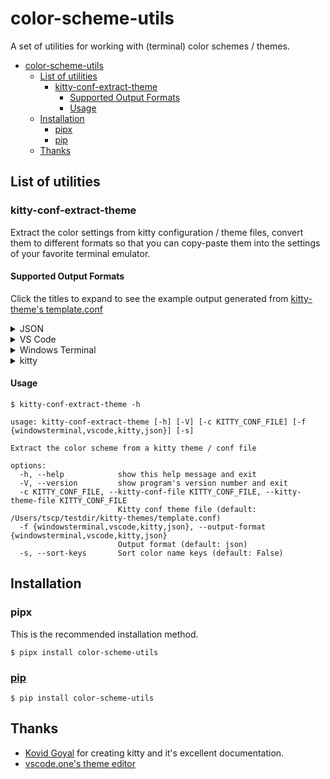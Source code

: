 # color-scheme-utils

A set of utilities for working with (terminal) color schemes / themes.

- [color-scheme-utils](#color-scheme-utils)
  - [List of utilities](#list-of-utilities)
    - [kitty-conf-extract-theme](#kitty-conf-extract-theme)
      - [Supported Output Formats](#supported-output-formats)
      - [Usage](#usage)
  - [Installation](#installation)
    - [pipx](#pipx)
    - [pip](#pip)
  - [Thanks](#thanks)

## List of utilities

### kitty-conf-extract-theme

Extract the color settings from kitty configuration / theme files, convert them to different formats so that you can copy-paste them into the settings of your favorite terminal emulator.

#### Supported Output Formats

Click the titles to expand to see the example output generated from [kitty-theme's template.conf](https://github.com/kovidgoyal/kitty-themes/blob/master/template.conf)

<details>
  <summary>JSON</summary>

```json
{
    "foreground": "#dddddd",
    "background": "#000000",
    "selection_foreground": "#000000",
    "selection_background": "#fffacd",
    "cursor": "#cccccc",
    "cursor_text_color": "#111111",
    "url_color": "#0087bd",
    "active_border_color": "#00ff00",
    "inactive_border_color": "#cccccc",
    "bell_border_color": "#ff5a00",
    "active_tab_foreground": "#000",
    "active_tab_background": "#eee",
    "inactive_tab_foreground": "#444",
    "inactive_tab_background": "#999",
    "mark1_background": "#98d3cb",
    "mark2_background": "#f2dcd3",
    "mark3_background": "#f274bc",
    "black": "#000000",
    "bright_black": "#767676",
    "red": "#cc0403",
    "bright_red": "#f2201f",
    "green": "#19cb00",
    "bright_green": "#23fd00",
    "yellow": "#cecb00",
    "bright_yellow": "#fffd00",
    "blue": "#0d73cc",
    "bright_blue": "#1a8fff",
    "magenta": "#cb1ed1",
    "bright_magenta": "#fd28ff",
    "cyan": "#0dcdcd",
    "bright_cyan": "#14ffff",
    "white": "#dddddd",
    "bright_white": "#ffffff"
}
```

<!-- Two important rules:

Make sure you have an empty line after the closing </summary> tag, otherwise the markdown/code blocks won't show correctly.
Make sure you have an empty line after the closing </details> tag if you have multiple collapsible sections. -->
</details>

<details>
  <summary>VS Code</summary>

```json
{
    "workbench.colorCustomizations": {
        "panel.background": "#000000",
        "terminalCursor.foreground": "#cccccc",
        "terminalCursor.background": "#111111",
        "terminal.ansiBlack": "#000000",
        "terminal.ansiBrightBlack": "#767676",
        "terminal.ansiRed": "#cc0403",
        "terminal.ansiBrightRed": "#f2201f",
        "terminal.ansiGreen": "#19cb00",
        "terminal.ansiBrightGreen": "#23fd00",
        "terminal.ansiYellow": "#cecb00",
        "terminal.ansiBrightYellow": "#fffd00",
        "terminal.ansiBlue": "#0d73cc",
        "terminal.ansiBrightBlue": "#1a8fff",
        "terminal.ansiMagenta": "#cb1ed1",
        "terminal.ansiBrightMagenta": "#fd28ff",
        "terminal.ansiCyan": "#0dcdcd",
        "terminal.ansiBrightCyan": "#14ffff",
        "terminal.ansiWhite": "#dddddd",
        "terminal.ansiBrightWhite": "#ffffff"
    }
}
```

<!-- Two important rules:

Make sure you have an empty line after the closing </summary> tag, otherwise the markdown/code blocks won't show correctly.
Make sure you have an empty line after the closing </details> tag if you have multiple collapsible sections. -->
</details>

<details>
  <summary>Windows Terminal</summary>

```json
{
    "name": "kitty",
    "foreground": "#dddddd",
    "background": "#000000",
    "selectionForeground": "#000000",
    "selectionBackground": "#fffacd",
    "cursorColor": "#cccccc",
    "black": "#000000",
    "brightBlack": "#767676",
    "red": "#cc0403",
    "brightRed": "#f2201f",
    "green": "#19cb00",
    "brightGreen": "#23fd00",
    "yellow": "#cecb00",
    "brightYellow": "#fffd00",
    "blue": "#0d73cc",
    "brightBlue": "#1a8fff",
    "purple": "#cb1ed1",
    "brightPurple": "#fd28ff",
    "cyan": "#0dcdcd",
    "brightCyan": "#14ffff",
    "white": "#dddddd",
    "brightWhite": "#ffffff"
}
```

<!-- Two important rules:

Make sure you have an empty line after the closing </summary> tag, otherwise the markdown/code blocks won't show correctly.
Make sure you have an empty line after the closing </details> tag if you have multiple collapsible sections. -->
</details>

<details>
  <summary>kitty</summary>

```
foreground                     #dddddd
background                     #000000
selection_foreground           #000000
selection_background           #fffacd
cursor                         #cccccc
cursor_text_color              #111111
url_color                      #0087bd
active_border_color            #00ff00
inactive_border_color          #cccccc
bell_border_color              #ff5a00
active_tab_foreground          #000
active_tab_background          #eee
inactive_tab_foreground        #444
inactive_tab_background        #999
mark1_background               #98d3cb
mark2_background               #f2dcd3
mark3_background               #f274bc
black                          #000000
bright_black                   #767676
red                            #cc0403
bright_red                     #f2201f
green                          #19cb00
bright_green                   #23fd00
yellow                         #cecb00
bright_yellow                  #fffd00
blue                           #0d73cc
bright_blue                    #1a8fff
magenta                        #cb1ed1
bright_magenta                 #fd28ff
cyan                           #0dcdcd
bright_cyan                    #14ffff
white                          #dddddd
bright_white                   #ffffff

```

<!-- Two important rules:

Make sure you have an empty line after the closing </summary> tag, otherwise the markdown/code blocks won't show correctly.
Make sure you have an empty line after the closing </details> tag if you have multiple collapsible sections. -->
</details>

#### Usage

```
$ kitty-conf-extract-theme -h

usage: kitty-conf-extract-theme [-h] [-V] [-c KITTY_CONF_FILE] [-f {windowsterminal,vscode,kitty,json}] [-s]

Extract the color scheme from a kitty theme / conf file

options:
  -h, --help            show this help message and exit
  -V, --version         show program's version number and exit
  -c KITTY_CONF_FILE, --kitty-conf-file KITTY_CONF_FILE, --kitty-theme-file KITTY_CONF_FILE
                        Kitty conf theme file (default: /Users/tscp/testdir/kitty-themes/template.conf)
  -f {windowsterminal,vscode,kitty,json}, --output-format {windowsterminal,vscode,kitty,json}
                        Output format (default: json)
  -s, --sort-keys       Sort color name keys (default: False)
```

## Installation

### pipx

This is the recommended installation method.

```
$ pipx install color-scheme-utils
```

### [pip](https://pypi.org/project/color-scheme-utils/)

```
$ pip install color-scheme-utils
```

## Thanks

- [Kovid Goyal](https://kovidgoyal.net) for creating kitty and it's excellent documentation.
- [vscode.one's theme editor](https://themes.vscode.one/)
